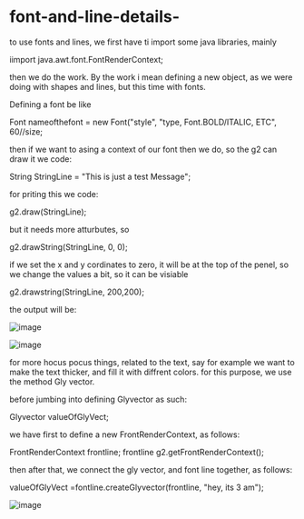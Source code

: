 # font-and-line-details-

to use fonts and lines, we first have ti import some java libraries, mainly

iimport java.awt.font.FontRenderContext;

then we do the work. By the work i mean defining a new object, as we were doing with shapes and lines, but this time with fonts.

Defining a font be like

Font nameofthefont = new Font("style", "type, Font.BOLD/ITALIC, ETC", 60//size;

then if we want to asing a context of our font then we do, so the g2 can draw it we code:

String StringLine = "This is just a test Message";


for priting this we code:

g2.draw(StringLine);

but it needs more atturbutes, so 

g2.drawString(StringLine, 0, 0);

if we set the x and y cordinates to zero, it will be at the top of the penel, so we change the values a bit, so it can be visiable

g2.drawstring(StringLine, 200,200);

the output will be:

![image](https://user-images.githubusercontent.com/63984422/142703972-39c5d3fe-de62-4f3f-9f64-2d2ac3cf55d9.png)

![image](https://user-images.githubusercontent.com/63984422/142704003-65825706-98e1-4c01-9293-ba8402e089b6.png)




for more hocus pocus things, related to the text, say for example we want to make the text thicker, and fill it with diffrent colors.
for this purpose, we use the method Gly vector.

before jumbing into defining Glyvector as such:

Glyvector valueOfGlyVect;

we have first to define a new FrontRenderContext, as follows:

FrontRenderContext frontline;
frontline g2.getFrontRenderContext();

then after that, we connect the gly vector, and font line together, as follows:


valueOfGlyVect =fontline.createGlyvector(frontline, "hey, its 3 am");


![image](https://user-images.githubusercontent.com/63984422/142703018-df1a8620-f267-434e-8520-94f576599ee7.png)
